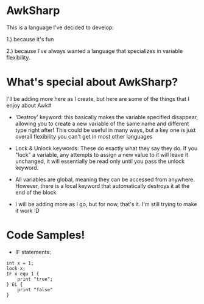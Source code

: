# AwkSharp
This is a language I've decided to develop:


1.) because it's fun


2.) because I've always wanted a language that specializes in variable flexibility. 

# What's special about AwkSharp?
I'll be adding more here as I create, but here are some of the things that I enjoy about Awk#

- 'Destroy' keyword: this basically makes the variable specified disappear, allowing you to create a new variable of the same name and different type right after! This could
be useful in many ways, but a key one is just overall flexibility you can't get in most other languages

- Lock & Unlock keywords: These do exactly what they say they do. If you "lock" a variable, any attempts to assign a new value to it will leave it unchanged, 
it will essentially be read only until you pass the unlock keyword.

- All variables are global, meaning they can be accessed from anywhere. However, there is a local keyword that automatically destroys it at the end of the block

- I will be adding more as I go, but for now, that's it. I'm still trying to make it work :D

# Code Samples!

- IF statements:


```
int x = 1;
lock x;
IF x equ 1 {
    print "true";
} EL {
    print "false"
}
```
